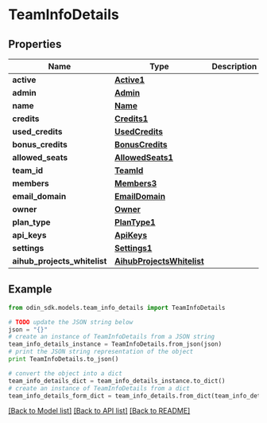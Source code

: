 # TeamInfoDetails


## Properties

Name | Type | Description | Notes
------------ | ------------- | ------------- | -------------
**active** | [**Active1**](Active1.md) |  | [optional] 
**admin** | [**Admin**](Admin.md) |  | [optional] 
**name** | [**Name**](Name.md) |  | [optional] 
**credits** | [**Credits1**](Credits1.md) |  | [optional] 
**used_credits** | [**UsedCredits**](UsedCredits.md) |  | [optional] 
**bonus_credits** | [**BonusCredits**](BonusCredits.md) |  | [optional] 
**allowed_seats** | [**AllowedSeats1**](AllowedSeats1.md) |  | [optional] 
**team_id** | [**TeamId**](TeamId.md) |  | [optional] 
**members** | [**Members3**](Members3.md) |  | [optional] 
**email_domain** | [**EmailDomain**](EmailDomain.md) |  | [optional] 
**owner** | [**Owner**](Owner.md) |  | [optional] 
**plan_type** | [**PlanType1**](PlanType1.md) |  | [optional] 
**api_keys** | [**ApiKeys**](ApiKeys.md) |  | [optional] 
**settings** | [**Settings1**](Settings1.md) |  | [optional] 
**aihub_projects_whitelist** | [**AihubProjectsWhitelist**](AihubProjectsWhitelist.md) |  | [optional] 

## Example

```python
from odin_sdk.models.team_info_details import TeamInfoDetails

# TODO update the JSON string below
json = "{}"
# create an instance of TeamInfoDetails from a JSON string
team_info_details_instance = TeamInfoDetails.from_json(json)
# print the JSON string representation of the object
print TeamInfoDetails.to_json()

# convert the object into a dict
team_info_details_dict = team_info_details_instance.to_dict()
# create an instance of TeamInfoDetails from a dict
team_info_details_form_dict = team_info_details.from_dict(team_info_details_dict)
```
[[Back to Model list]](../README.md#documentation-for-models) [[Back to API list]](../README.md#documentation-for-api-endpoints) [[Back to README]](../README.md)


